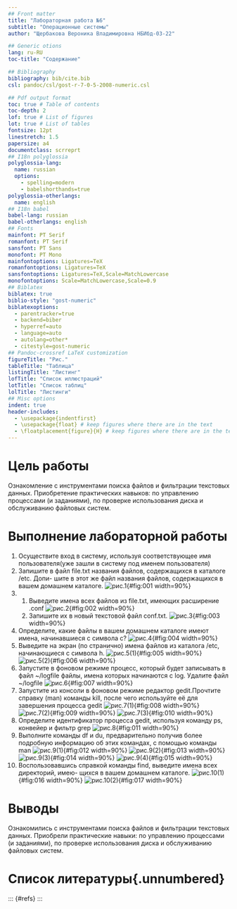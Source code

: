 ```yaml
---
## Front matter
title: "Лабораторная работа №6"
subtitle: "Операционные системы"
author: "Щербакова Вероника Владимировна НБИбд-03-22"

## Generic otions
lang: ru-RU
toc-title: "Содержание"

## Bibliography
bibliography: bib/cite.bib
csl: pandoc/csl/gost-r-7-0-5-2008-numeric.csl

## Pdf output format
toc: true # Table of contents
toc-depth: 2
lof: true # List of figures
lot: true # List of tables
fontsize: 12pt
linestretch: 1.5
papersize: a4
documentclass: scrreprt
## I18n polyglossia
polyglossia-lang:
  name: russian
  options:
	- spelling=modern
	- babelshorthands=true
polyglossia-otherlangs:
  name: english
## I18n babel
babel-lang: russian
babel-otherlangs: english
## Fonts
mainfont: PT Serif
romanfont: PT Serif
sansfont: PT Sans
monofont: PT Mono
mainfontoptions: Ligatures=TeX
romanfontoptions: Ligatures=TeX
sansfontoptions: Ligatures=TeX,Scale=MatchLowercase
monofontoptions: Scale=MatchLowercase,Scale=0.9
## Biblatex
biblatex: true
biblio-style: "gost-numeric"
biblatexoptions:
  - parentracker=true
  - backend=biber
  - hyperref=auto
  - language=auto
  - autolang=other*
  - citestyle=gost-numeric
## Pandoc-crossref LaTeX customization
figureTitle: "Рис."
tableTitle: "Таблица"
listingTitle: "Листинг"
lofTitle: "Список иллюстраций"
lotTitle: "Список таблиц"
lolTitle: "Листинги"
## Misc options
indent: true
header-includes:
  - \usepackage{indentfirst}
  - \usepackage{float} # keep figures where there are in the text
  - \floatplacement{figure}{H} # keep figures where there are in the text
---
```


# Цель работы

Ознакомление с инструментами поиска файлов и фильтрации текстовых данных.
Приобретение практических навыков: по управлению процессами (и заданиями), по
проверке использования диска и обслуживанию файловых систем.


# Выполнение лабораторной работы

1. Осуществите вход в систему, используя соответствующее имя пользователя(уже зашли в систему под именем пользователя)
2. Запишите в файл file.txt названия файлов, содержащихся в каталоге /etc. Допи-
шите в этот же файл названия файлов, содержащихся в вашем домашнем каталоге.
![рис.1](image/6_2.png){#fig:001 width=90%}
3.  1. Выведите имена всех файлов из file.txt, имеющих расширение .conf
    ![рис.2](image/6_3_1.png){#fig:002 width=90%}
    2. Запишите их в новый текстовой файл conf.txt.
    ![рис.3](image/6_3_2.png){#fig:003 width=90%}
4. Определите, какие файлы в вашем домашнем каталоге имеют имена, начинавшиеся
с символа c? 
![рис.4](image/6_4.png){#fig:004 width=90%}
5. Выведите на экран (по странично) имена файлов из каталога /etc, начинающиеся
с символа h.
![рис.5(1)](image/6_5_1.png){#fig:005 width=90%}
![рис.5(2)](image/6_5_2.png){#fig:006 width=90%}
6. Запустите в фоновом режиме процесс, который будет записывать в файл ~/logfile
файлы, имена которых начинаются с log. Удалите файл ~/logfile
![рис.6](image/6_6-7.png){#fig:007 width=90%}
7. Запустите из консоли в фоновом режиме редактор gedit.Прочтите справку (man) команды kill, после чего используйте её для завершения процесса gedit
![рис.7(1)](image/6_10.png){#fig:008 width=90%}
![рис.7(2)](image/6_8-10_1.png){#fig:009 width=90%}
![рис.7(3)](image/6_8-10_2.png){#fig:010 width=90%}
8. Определите идентификатор процесса gedit, используя команду ps, конвейер и фильтр grep
![рис.8](image/6_9.png){#fig:011 width=90%}
9. Выполните команды df и du, предварительно получив более подробную информацию
об этих командах, с помощью команды man
![рис.9(1)](image/6_11.png){#fig:012 width=90%}
![рис.9(2)](image/6_11_1.png){#fig:013 width=90%}
![рис.9(3)](image/6_11_2.png){#fig:014 width=90%}
![рис.9(4)](image/6_11_3.png){#fig:015 width=90%}
10. Воспользовавшись справкой команды find, выведите имена всех директорий, имею-
щихся в вашем домашнем каталоге.
![рис.10(1)](image/6_12_1.png){#fig:016 width=90%}
![рис.10(2)](image/6_12_2.png){#fig:017 width=90%}
# Выводы

Ознакомились с инструментами поиска файлов и фильтрации текстовых данных.
Приобрели практические навыки: по управлению процессами (и заданиями), по
проверке использования диска и обслуживанию файловых систем.
# Список литературы{.unnumbered}

::: {#refs}
:::
